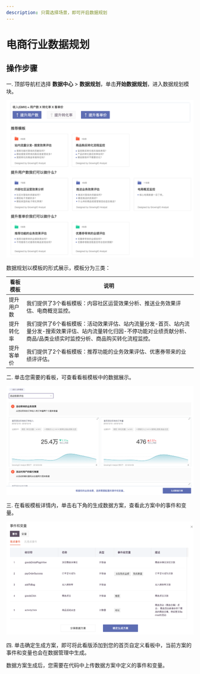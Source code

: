 ```yaml
---
description: 只需选择场景，即可开启数据规划
---
```


# 电商行业数据规划

## 操作步骤 <a href="id-shu-ju-gui-hua-cao-zuo-bu-zhou" id="id-shu-ju-gui-hua-cao-zuo-bu-zhou"></a>

一. 顶部导航栏选择 **数据中心** > **数据规划**，单击**开始数据规划**，进入数据规划模块。

![](../../../.gitbook/assets/电商行业数据规划1.png)

数据规划以模板的形式展示，模板分为三类：

| 看板模板  | 说明                                                                                        |
| ----- | ----------------------------------------------------------------------------------------- |
| 提升用户数 | 我们提供了3个看板模板：内容社区运营效果分析、推送业务效果评估、电商概览监控。                                                   |
| 提升转化率 | 我们提供了6个看板模板：活动效果评估、站内流量分发-首页、站内流量分发-搜索效果评估、站内流量转化归因-不停功能对业绩贡献分析、商品/品类业绩实时监控分析、商品购买转化流程监控。 |
| 提升客单价 | 我们提供了2个看板模板：推荐功能的业务效果评估、优惠券带来的业绩评评估。                                                      |

二. 单击您需要的看板，可查看看板模板中的数据展示。

![](../../../.gitbook/assets/电商行业数据规划2.png)

三. 在看板模板详情内，单击右下角的生成数据方案，查看此方案中的事件和变量。

![](../../../.gitbook/assets/电商行业数据规划3.png)

四. 单击确定生成方案，即可将此看版添加到您的首页自定义看板中，当前方案的事件和变量也会在数据管理中生成。

数据方案生成后，您需要在代码中上传数据方案中定义的事件和变量。
